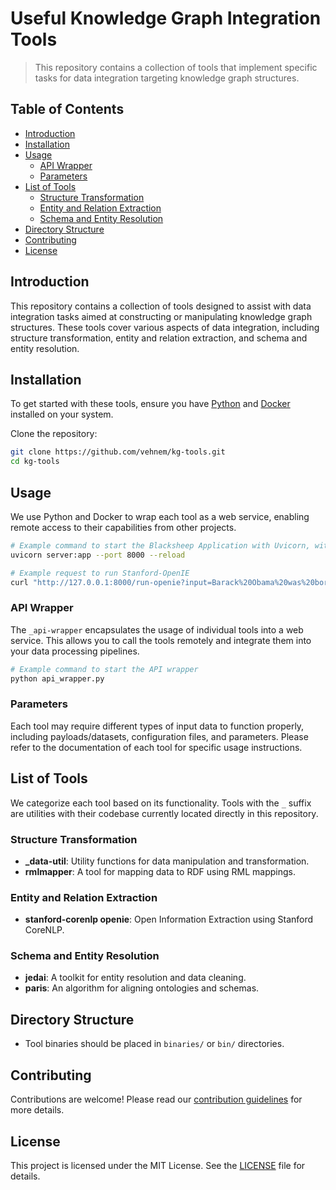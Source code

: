# Useful Knowledge Graph Integration Tools

> This repository contains a collection of tools that implement specific tasks for data integration targeting knowledge graph structures.

## Table of Contents

- [Introduction](#introduction)
- [Installation](#installation)
- [Usage](#usage)
  - [API Wrapper](#api-wrapper)
  - [Parameters](#parameters)
- [List of Tools](#list-of-tools)
  - [Structure Transformation](#structure-transformation)
  - [Entity and Relation Extraction](#entity-and-relation-extraction)
  - [Schema and Entity Resolution](#schema-and-entity-resolution)
- [Directory Structure](#directory-structure)
- [Contributing](#contributing)
- [License](#license)

## Introduction

This repository contains a collection of tools designed to assist with data integration tasks aimed at constructing or manipulating knowledge graph structures. These tools cover various aspects of data integration, including structure transformation, entity and relation extraction, and schema and entity resolution.

## Installation

To get started with these tools, ensure you have [Python](https://www.python.org/downloads/) and [Docker](https://www.docker.com/get-started) installed on your system.

Clone the repository:

```bash
git clone https://github.com/vehnem/kg-tools.git
cd kg-tools
```

## Usage

We use Python and Docker to wrap each tool as a web service, enabling remote access to their capabilities from other projects.

```bash
# Example command to start the Blacksheep Application with Uvicorn, with automatic reload on file change
uvicorn server:app --port 8000 --reload
```


```bash
# Example request to run Stanford-OpenIE
curl "http://127.0.0.1:8000/run-openie?input=Barack%20Obama%20was%20born%20in%20Hawaii."
```

### API Wrapper

The `_api-wrapper` encapsulates the usage of individual tools into a web service. This allows you to call the tools remotely and integrate them into your data processing pipelines.

```bash
# Example command to start the API wrapper
python api_wrapper.py
```

### Parameters

Each tool may require different types of input data to function properly, including payloads/datasets, configuration files, and parameters. Please refer to the documentation of each tool for specific usage instructions.

## List of Tools

We categorize each tool based on its functionality. Tools with the `_` suffix are utilities with their codebase currently located directly in this repository.

### Structure Transformation

- **_data-util**: Utility functions for data manipulation and transformation.
- **rmlmapper**: A tool for mapping data to RDF using RML mappings.

### Entity and Relation Extraction

- **stanford-corenlp openie**: Open Information Extraction using Stanford CoreNLP.

### Schema and Entity Resolution

- **jedai**: A toolkit for entity resolution and data cleaning.
- **paris**: An algorithm for aligning ontologies and schemas.

## Directory Structure

- Tool binaries should be placed in `binaries/` or `bin/` directories.

## Contributing

Contributions are welcome! Please read our [contribution guidelines](CONTRIBUTING.md) for more details.

## License

This project is licensed under the MIT License. See the [LICENSE](LICENSE) file for details.
